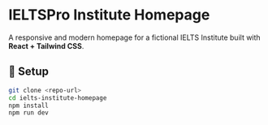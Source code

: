 # IELTSPro Institute Homepage

A responsive and modern homepage for a fictional IELTS Institute built with **React + Tailwind CSS**.

## 🚀 Setup
```bash
git clone <repo-url>
cd ielts-institute-homepage
npm install
npm run dev
